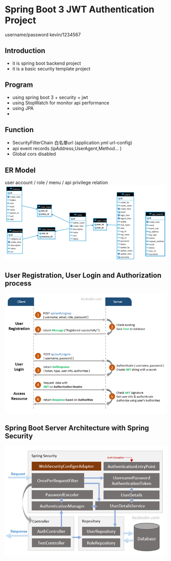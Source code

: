 # Spring Boot 3 JWT Authentication Project

username/password kevin/1234567
## Introduction
- it is spring boot backend project
- it is a basic security template project

## Program

- using spring boot 3 + security + jwt 
- using StopWatch for monitor api performance
- using JPA
- 

## Function
- SecurityFilterChain 白名單url (application.yml url-config)
- api event records (ipAddress,UserAgent,Method... )
- Global cors disabled


## ER Model
user account / role / menu / api privilege relation 
![ER](img/testdb.png)

## User Registration, User Login and Authorization process
![spring-boot-jwt-authentication-spring-security-flow](img/spring-boot-jwt-authentication-spring-security-flow.png)

## Spring Boot Server Architecture with Spring Security
![spring-boot-jwt-authentication-spring-security-architecture](img/spring-boot-jwt-authentication-spring-security-architecture.png)